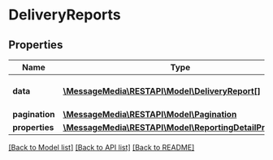 # DeliveryReports

## Properties
Name | Type | Description | Notes
------------ | ------------- | ------------- | -------------
**data** | [**\MessageMedia\RESTAPI\Model\DeliveryReport[]**](DeliveryReport.md) | List of delivery reports | [optional] 
**pagination** | [**\MessageMedia\RESTAPI\Model\Pagination**](Pagination.md) |  | [optional] 
**properties** | [**\MessageMedia\RESTAPI\Model\ReportingDetailProperties**](ReportingDetailProperties.md) |  | [optional] 

[[Back to Model list]](../README.md#documentation-for-models) [[Back to API list]](../README.md#documentation-for-api-endpoints) [[Back to README]](../README.md)


